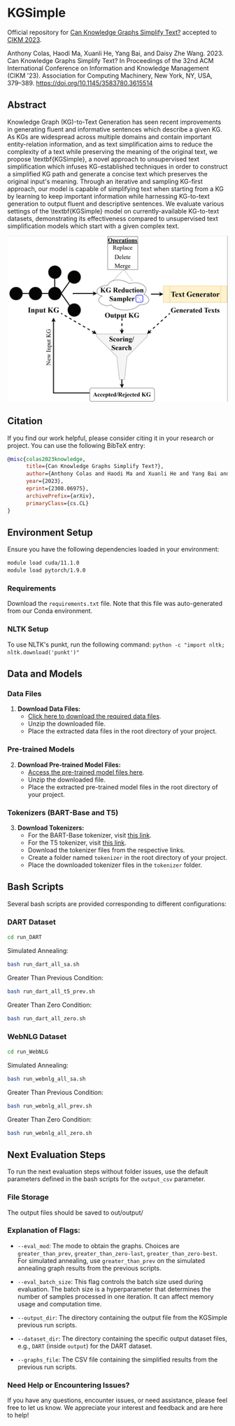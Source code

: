 # KGSimple
Official repository for [Can Knowledge Graphs Simplify Text?](https://dl.acm.org/doi/10.1145/3583780.3615514) accepted to [CIKM 2023](https://uobevents.eventsair.com/cikm2023/).

Anthony Colas, Haodi Ma, Xuanli He, Yang Bai, and Daisy Zhe Wang. 2023. Can Knowledge Graphs Simplify Text? In Proceedings of the 32nd ACM International Conference on Information and Knowledge Management (CIKM '23). Association for Computing Machinery, New York, NY, USA, 379–389. https://doi.org/10.1145/3583780.3615514

  
## Abstract
Knowledge Graph (KG)-to-Text Generation has seen recent improvements in generating fluent and informative sentences which describe a given KG. As KGs are widespread across multiple domains and contain important entity-relation information, and as text simplification aims to reduce the complexity of a text while preserving the meaning of the original text, we propose \textbf{KGSimple}, a novel approach to unsupervised text simplification which infuses KG-established techniques in order to construct a simplified KG path and generate a concise text which preserves the original input's meaning. Through an iterative and sampling KG-first approach, our model is capable of simplifying text when starting from a KG by learning to keep important information while harnessing KG-to-text generation to output fluent and descriptive sentences. We evaluate various settings of the \textbf{KGSimple} model on currently-available KG-to-text datasets, demonstrating its effectiveness compared to unsupervised text simplification models which start with a given complex text.

![Model Overview](paper_resources/Figures/overview.png#pic_center)

## Citation
If you find our work helpful, please consider citing it in your research or project. You can use the following BibTeX entry:
```bibtex
@misc{colas2023knowledge,
      title={Can Knowledge Graphs Simplify Text?}, 
      author={Anthony Colas and Haodi Ma and Xuanli He and Yang Bai and Daisy Zhe Wang},
      year={2023},
      eprint={2308.06975},
      archivePrefix={arXiv},
      primaryClass={cs.CL}
}
```

## Environment Setup
Ensure you have the following dependencies loaded in your environment:

```bash
module load cuda/11.1.0
module load pytorch/1.9.0
```
### Requirements
Download the `requirements.txt` file. Note that this file was auto-generated from our Conda environment.

### NLTK Setup
To use NLTK's punkt, run the following command:
```python -c "import nltk; nltk.download('punkt')"```

## Data and Models

### Data Files

1. **Download Data Files:**
   - [Click here to download the required data files](https://drive.google.com/file/d/1Xh7kXfVfTm9xSj_bfsjNjeYk_8DBLbYG/view?usp=sharing).
   - Unzip the downloaded file.
   - Place the extracted data files in the root directory of your project.

### Pre-trained Models

2. **Download Pre-trained Model Files:**
   - [Access the pre-trained model files here](https://drive.google.com/file/d/1mWmBmjWyxAiLddao-afLTrHYrc1xx6Am/view?usp=sharing).
   - Unzip the downloaded file.
   - Place the extracted pre-trained model files in the root directory of your project.

### Tokenizers (BART-Base and T5)

3. **Download Tokenizers:**
   - For the BART-Base tokenizer, visit [this link](https://huggingface.co/facebook/bart-base).
   - For the T5 tokenizer, visit [this link](https://huggingface.co/t5-base).
   - Download the tokenizer files from the respective links.
   - Create a folder named `tokenizer` in the root directory of your project.
   - Place the downloaded tokenizer files in the `tokenizer` folder.

## Bash Scripts
Several bash scripts are provided corresponding to different configurations:

### DART Dataset 
```bash
cd run_DART
```

Simulated Annealing:
```bash
bash run_dart_all_sa.sh
```

Greater Than Previous Condition:
```bash
bash run_dart_all_t5_prev.sh
```

Greater Than Zero Condition:
```bash
bash run_dart_all_zero.sh
```

### WebNLG Dataset 
```bash
cd run_WebNLG
```

Simulated Annealing:
```bash
bash run_webnlg_all_sa.sh
```

Greater Than Previous Condition:
```bash
bash run_webnlg_all_prev.sh
```

Greater Than Zero Condition:
```bash
bash run_webnlg_all_zero.sh
```

## Next Evaluation Steps

To run the next evaluation steps without folder issues, use the default parameters defined in the bash scripts for the `output_csv` parameter.

### File Storage

The output files should be saved to out/output/

### Explanation of Flags:

- `--eval_mod`: The mode to obtain the graphs. Choices are `greater_than_prev`, `greater_than_zero-last`, `greater_than_zero-best`. For simulated annealing, use `greater_than_prev` on the simulated annealing graph results from the previous scripts.

- `--eval_batch_size`: This flag controls the batch size used during evaluation. The batch size is a hyperparameter that determines the number of samples processed in one iteration. It can affect memory usage and computation time.

- `--output_dir`: The directory containing the output file from the KGSimple previous run scripts.

- `--dataset_dir`: The directory containing the specific output dataset files, e.g., `DART` (inside `output`) for the DART dataset.

- `--graphs_file`: The CSV file containing the simplified results from the previous run scripts.

### Need Help or Encountering Issues?

If you have any questions, encounter issues, or need assistance, please feel free to let us know. We appreciate your interest and feedback and are here to help!
